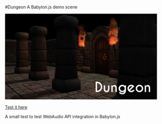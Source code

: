 #Dungeon
A Babylon.js demo scene

![](https://raw.githubusercontent.com/Temechon/Dungeon/master/img/dungeon.jpg)

[Test it here](http://pixelcodr.com/games/dungeon/index.html)

A small test to test WebAudio API integration in Babylon.js